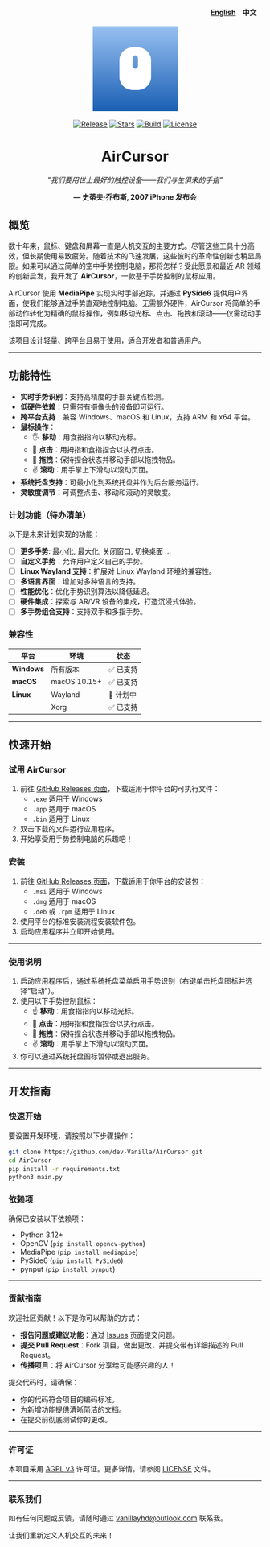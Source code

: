 <h4 align="right"> 
<a href="README.md">English</a> 
<span href="README_zh_CN.md" 
style="margin: 0 10px;" >中文</span> 
</h4>

<p align="center">
    <img src="./resources/imgs/icon.svg" width=169/>
</p>  

<p align="center">
    <a href="https://github.com/dev-Vanilla/AirCursor/releases"><img src="https://img.shields.io/github/v/release/dev-Vanilla/AirCursor?style=flat-square&logo=github" alt="Release"></a>
    <a href="https://github.com/dev-Vanilla/AirCursor/stargazers"><img src="https://img.shields.io/github/stars/dev-Vanilla/AirCursor?style=flat-square&logo=github" alt="Stars"></a>
    <a href="https://github.com/dev-Vanilla/AirCursor/actions/workflows/build.yaml"><img src="https://img.shields.io/github/actions/workflow/status/dev-Vanilla/AirCursor/build.yaml?style=flat-square&logo=github" alt="Build"></a>
    <a href="https://github.com/dev-Vanilla/AirCursor/blob/main/LICENSE"><img src="https://img.shields.io/github/license/dev-Vanilla/AirCursor?style=flat-square&logo=github" alt="License"></a>
   </a>
</p>


<h1 align="center">AirCursor</h1>

<p align="center"><em>"我们要用世上最好的触控设备——我们与生俱来的手指"</em></p>  
<p align="center"><strong>— 史蒂夫·乔布斯, 2007 iPhone 发布会</strong></p>


## 概览

数十年来，鼠标、键盘和屏幕一直是人机交互的主要方式。尽管这些工具十分高效，但长期使用易致疲劳。随着技术的飞速发展，这些彼时的革命性创新也稍显局限。如果可以通过简单的空中手势控制电脑，那将怎样？受此愿景和最近 AR 领域的创新启发，我开发了 **AirCursor**，一款基于手势控制的鼠标应用。

AirCursor 使用 **MediaPipe** 实现实时手部追踪，并通过 **PySide6** 提供用户界面，使我们能够通过手势直观地控制电脑。无需额外硬件，AirCursor 将简单的手部动作转化为精确的鼠标操作，例如移动光标、点击、拖拽和滚动——仅需动动手指即可完成。

该项目设计轻量、跨平台且易于使用，适合开发者和普通用户。

---

## 功能特性

- **实时手势识别**：支持高精度的手部关键点检测。
- **低硬件依赖**：只需带有摄像头的设备即可运行。
- **跨平台支持**：兼容 Windows、macOS 和 Linux，支持 ARM 和 x64 平台。
- **鼠标操作**：
  - 🖐️ **移动**：用食指指向以移动光标。
  - 🫵 **点击**：用拇指和食指捏合以执行点击。
  - 🤏 **拖拽**：保持捏合状态并移动手部以拖拽物品。
  - ✌️ **滚动**：用手掌上下滑动以滚动页面。
- **系统托盘支持**：可最小化到系统托盘并作为后台服务运行。
- **灵敏度调节**：可调整点击、移动和滚动的灵敏度。

### 计划功能（待办清单）

以下是未来计划实现的功能：

- [ ] **更多手势**: 最小化, 最大化, 关闭窗口, 切换桌面 ...
- [ ] **自定义手势**：允许用户定义自己的手势。
- [ ] **Linux Wayland 支持**：扩展对 Linux Wayland 环境的兼容性。
- [ ] **多语言界面**：增加对多种语言的支持。
- [ ] **性能优化**：优化手势识别算法以降低延迟。
- [ ] **硬件集成**：探索与 AR/VR 设备的集成，打造沉浸式体验。
- [ ] **多手势组合支持**：支持双手和多指手势。

### 兼容性

| 平台         | 环境          | 状态        |
|--------------|---------------|-------------|
| **Windows**  | 所有版本      | ✅ 已支持   |
| **macOS**    | macOS 10.15+  | ✅ 已支持   |
| **Linux**    | Wayland       | 🚧 计划中   |
|              | Xorg          | ✅ 已支持   |

---

## 快速开始

### 试用 AirCursor
1. 前往 [GitHub Releases 页面](https://github.com/dev-Vanilla/AirCursor/releases)，下载适用于你平台的可执行文件：
   - `.exe` 适用于 Windows
   - `.app` 适用于 macOS
   - `.bin` 适用于 Linux
2. 双击下载的文件运行应用程序。
3. 开始享受用手势控制电脑的乐趣吧！

### 安装
1. 前往 [GitHub Releases 页面](https://github.com/dev-Vanilla/AirCursor/releases)，下载适用于你平台的安装包：
   - `.msi` 适用于 Windows
   - `.dmg` 适用于 macOS
   - `.deb` 或 `.rpm` 适用于 Linux
2. 使用平台的标准安装流程安装软件包。
3. 启动应用程序并立即开始使用。

---

### 使用说明

1. 启动应用程序后，通过系统托盘菜单启用手势识别（右键单击托盘图标并选择“启动”）。
2. 使用以下手势控制鼠标：
   - ☝️ **移动**：用食指指向以移动光标。
   - 🫵 **点击**：用拇指和食指捏合以执行点击。
   - 🤏 **拖拽**：保持捏合状态并移动手部以拖拽物品。
   - ✌️ **滚动**：用手掌上下滑动以滚动页面。
3. 你可以通过系统托盘图标暂停或退出服务。

---

## 开发指南

### 快速开始

要设置开发环境，请按照以下步骤操作：

```bash
git clone https://github.com/dev-Vanilla/AirCursor.git
cd AirCursor
pip install -r requirements.txt
python3 main.py
```

### 依赖项

确保已安装以下依赖项：
- Python 3.12+
- OpenCV (`pip install opencv-python`)
- MediaPipe (`pip install mediapipe`)
- PySide6 (`pip install PySide6`)
- pynput (`pip install pynput`)

---

### 贡献指南

欢迎社区贡献！以下是你可以帮助的方式：

- **报告问题或建议功能**：通过 [Issues](https://github.com/dev-Vanilla/AirCursor/issues) 页面提交问题。
- **提交 Pull Request**：Fork 项目，做出更改，并提交带有详细描述的 Pull Request。
- **传播项目**：将 AirCursor 分享给可能感兴趣的人！

提交代码时，请确保：
- 你的代码符合项目的编码标准。
- 为新增功能提供清晰简洁的文档。
- 在提交前彻底测试你的更改。

---

### 许可证

本项目采用 [AGPL v3](https://www.gnu.org/licenses/agpl-3.0.txt) 许可证。更多详情，请参阅 [LICENSE](LICENSE) 文件。

---

### 联系我们

如有任何问题或反馈，请随时通过 [vanillayhd@outlook.com](mailto:vanillayhd@outlook.com) 联系我。

让我们重新定义人机交互的未来！
